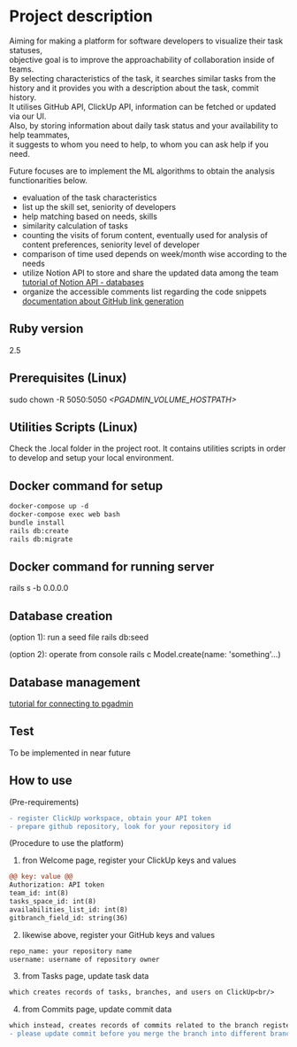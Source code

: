 # Project description

Aiming for making a platform for software developers to visualize their task statuses,<br/>
objective goal is to improve the approachability of collaboration inside of teams.<br/>
By selecting characteristics of the task, it searches similar tasks from the history and it provides you with a description about the task, commit history.<br/>
It utilises GitHub API, ClickUp API, information can be fetched or updated via our UI.<br/>
Also, by storing information about daily task status and your availability to help teammates,<br/>
it suggests to whom you need to help, to whom you can ask help if you need.<br/>

Future focuses are to implement the ML algorithms to obtain the analysis functionarities below.<br/>

* evaluation of the task characteristics
* list up the skill set, seniority of developers
* help matching based on needs, skills
* similarity calculation of tasks
* counting the visits of forum content, eventually used for analysis of content preferences, seniority level of developer
* comparison of time used depends on week/month wise according to the needs
* utilize Notion API to store and share the updated data among the team<br/>
[tutorial of Notion API - databases](https://developers.notion.com/reference/database)
* organize the accessible comments list regarding the code snippets<br/>
[documentation about GitHub link generation](https://docs.github.com/en/get-started/writing-on-github/working-with-advanced-formatting/creating-a-permanent-link-to-a-code-snippet)

## Ruby version

2.5

## Prerequisites (Linux)

sudo chown -R 5050:5050 *<PGADMIN_VOLUME_HOSTPATH>*


## Utilities Scripts (Linux)

Check the .local folder in the project root. It contains utilities scripts in order to develop and setup your local environment.

## Docker command for setup
```diff
docker-compose up -d
docker-compose exec web bash
bundle install
rails db:create
rails db:migrate
```

## Docker command for running server

rails s -b 0.0.0.0

## Database creation

(option 1): run a seed file
rails db:seed

(option 2): operate from console
rails c
Model.create(name: 'something'...)

## Database management

[tutorial for connecting to pgadmin](https://www.youtube.com/watch?v=2BjrT14Heug)

## Test

To be implemented in near future

## How to use

(Pre-requirements)<br/>
```diff
- register ClickUp workspace, obtain your API token
- prepare github repository, look for your repository id
```

(Procedure to use the platform)<br/>
1. fron Welcome page, register your ClickUp keys and values<br/>
```diff
@@ key: value @@
Authorization: API token
team_id: int(8)
tasks_space_id: int(8)
availabilities_list_id: int(8)
gitbranch_field_id: string(36)
```

2. likewise above, register your GitHub keys and values<br/>
```diff
repo_name: your repository name
username: username of repository owner
```

3. from Tasks page, update task data
```diff
which creates records of tasks, branches, and users on ClickUp<br/>
```

4. from Commits page, update commit data<br/>
```diff
which instead, creates records of commits related to the branch registered in our db
- please update commit before you merge the branch into different branch, otherwise the commit may be taken as wrong branch's ones   
```
